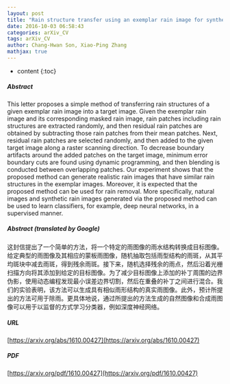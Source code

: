 ```yaml
---
layout: post
title: "Rain structure transfer using an exemplar rain image for synthetic rain image generation"
date: 2016-10-03 06:58:43
categories: arXiv_CV
tags: arXiv_CV
author: Chang-Hwan Son, Xiao-Ping Zhang
mathjax: true
---
```


* content
{:toc}

##### Abstract
This letter proposes a simple method of transferring rain structures of a given exemplar rain image into a target image. Given the exemplar rain image and its corresponding masked rain image, rain patches including rain structures are extracted randomly, and then residual rain patches are obtained by subtracting those rain patches from their mean patches. Next, residual rain patches are selected randomly, and then added to the given target image along a raster scanning direction. To decrease boundary artifacts around the added patches on the target image, minimum error boundary cuts are found using dynamic programming, and then blending is conducted between overlapping patches. Our experiment shows that the proposed method can generate realistic rain images that have similar rain structures in the exemplar images. Moreover, it is expected that the proposed method can be used for rain removal. More specifically, natural images and synthetic rain images generated via the proposed method can be used to learn classifiers, for example, deep neural networks, in a supervised manner.

##### Abstract (translated by Google)
这封信提出了一个简单的方法，将一个特定的雨图像的雨水结构转换成目标图像。给定典型的雨图像及其相应的蒙板雨图像，随机抽取包括雨型结构的雨斑，从其平均斑块中减去雨斑，得到残余雨斑。接下来，随机选择残余的雨点，然后沿着光栅扫描方向将其添加到给定的目标图像。为了减少目标图像上添加的补丁周围的边界伪影，使用动态编程发现最小误差边界切割，然后在重叠的补丁之间进行混合。我们的实验表明，该方法可以生成具有相似雨形结构的真实雨图像。此外，预计所提出的方法可用于除雨。更具体地说，通过所提出的方法生成的自然图像和合成雨图像可以用于以监督的方式学习分类器，例如深度神经网络。

##### URL
[https://arxiv.org/abs/1610.00427](https://arxiv.org/abs/1610.00427)

##### PDF
[https://arxiv.org/pdf/1610.00427](https://arxiv.org/pdf/1610.00427)

